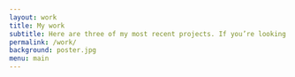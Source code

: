 ```yaml
---
layout: work
title: My work
subtitle: Here are three of my most recent projects. If you’re looking for older stuff I’ve made, you might want to look at my <a href="http://behance.net/jpkoudstaal" target="_blank">Behance portfolio</a>.
permalink: /work/
background: poster.jpg
menu: main
---
```


